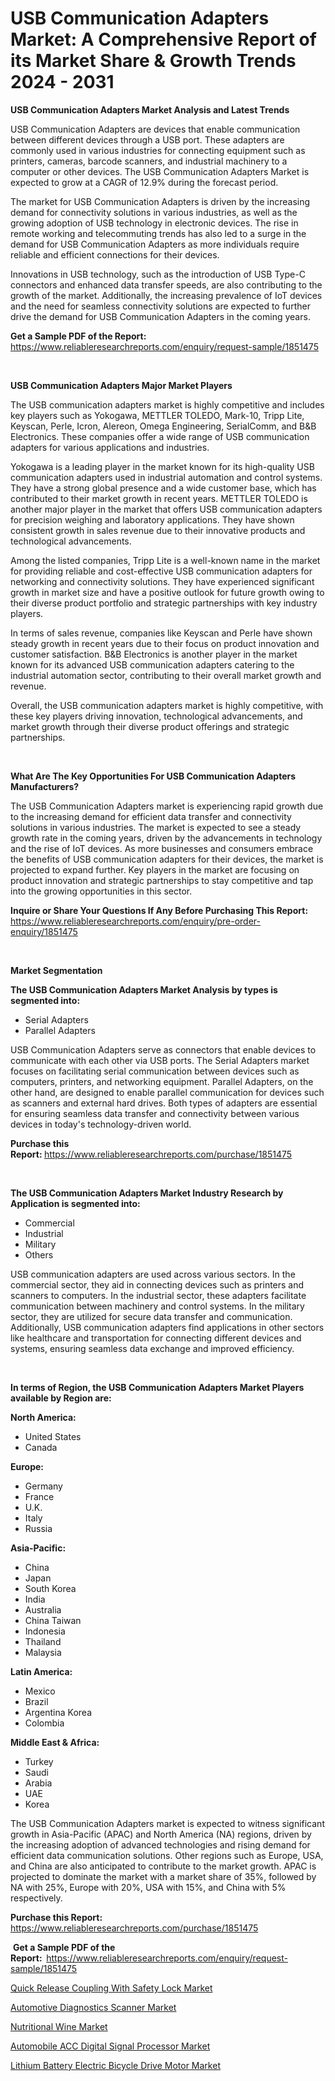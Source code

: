 <p><h1>USB Communication Adapters Market: A Comprehensive Report of its Market Share & Growth Trends 2024 - 2031</h1></p><p><strong>USB Communication Adapters Market Analysis and Latest Trends</strong></p>
<p><p>USB Communication Adapters are devices that enable communication between different devices through a USB port. These adapters are commonly used in various industries for connecting equipment such as printers, cameras, barcode scanners, and industrial machinery to a computer or other devices. The USB Communication Adapters Market is expected to grow at a CAGR of 12.9% during the forecast period.</p><p>The market for USB Communication Adapters is driven by the increasing demand for connectivity solutions in various industries, as well as the growing adoption of USB technology in electronic devices. The rise in remote working and telecommuting trends has also led to a surge in the demand for USB Communication Adapters as more individuals require reliable and efficient connections for their devices.</p><p>Innovations in USB technology, such as the introduction of USB Type-C connectors and enhanced data transfer speeds, are also contributing to the growth of the market. Additionally, the increasing prevalence of IoT devices and the need for seamless connectivity solutions are expected to further drive the demand for USB Communication Adapters in the coming years.</p></p>
<p><strong>Get a Sample PDF of the Report:&nbsp;</strong> <a href="https://www.reliableresearchreports.com/enquiry/request-sample/1851475">https://www.reliableresearchreports.com/enquiry/request-sample/1851475</a></p>
<p>&nbsp;</p>
<p><strong>USB Communication Adapters Major Market Players</strong></p>
<p><p>The USB communication adapters market is highly competitive and includes key players such as Yokogawa, METTLER TOLEDO, Mark-10, Tripp Lite, Keyscan, Perle, Icron, Alereon, Omega Engineering, SerialComm, and B&B Electronics. These companies offer a wide range of USB communication adapters for various applications and industries.</p><p>Yokogawa is a leading player in the market known for its high-quality USB communication adapters used in industrial automation and control systems. They have a strong global presence and a wide customer base, which has contributed to their market growth in recent years. METTLER TOLEDO is another major player in the market that offers USB communication adapters for precision weighing and laboratory applications. They have shown consistent growth in sales revenue due to their innovative products and technological advancements.</p><p>Among the listed companies, Tripp Lite is a well-known name in the market for providing reliable and cost-effective USB communication adapters for networking and connectivity solutions. They have experienced significant growth in market size and have a positive outlook for future growth owing to their diverse product portfolio and strategic partnerships with key industry players.</p><p>In terms of sales revenue, companies like Keyscan and Perle have shown steady growth in recent years due to their focus on product innovation and customer satisfaction. B&B Electronics is another player in the market known for its advanced USB communication adapters catering to the industrial automation sector, contributing to their overall market growth and revenue.</p><p>Overall, the USB communication adapters market is highly competitive, with these key players driving innovation, technological advancements, and market growth through their diverse product offerings and strategic partnerships.</p></p>
<p>&nbsp;</p>
<p><strong>What Are The Key Opportunities For USB Communication Adapters Manufacturers?</strong></p>
<p><p>The USB Communication Adapters market is experiencing rapid growth due to the increasing demand for efficient data transfer and connectivity solutions in various industries. The market is expected to see a steady growth rate in the coming years, driven by the advancements in technology and the rise of IoT devices. As more businesses and consumers embrace the benefits of USB communication adapters for their devices, the market is projected to expand further. Key players in the market are focusing on product innovation and strategic partnerships to stay competitive and tap into the growing opportunities in this sector.</p></p>
<p><strong>Inquire or Share Your Questions If Any Before Purchasing This Report:</strong> <a href="https://www.reliableresearchreports.com/enquiry/pre-order-enquiry/1851475">https://www.reliableresearchreports.com/enquiry/pre-order-enquiry/1851475</a></p>
<p>&nbsp;</p>
<p><strong>Market Segmentation</strong></p>
<p><strong>The USB Communication Adapters Market Analysis by types is segmented into:</strong></p>
<p><ul><li>Serial Adapters</li><li>Parallel Adapters</li></ul></p>
<p><p>USB Communication Adapters serve as connectors that enable devices to communicate with each other via USB ports. The Serial Adapters market focuses on facilitating serial communication between devices such as computers, printers, and networking equipment. Parallel Adapters, on the other hand, are designed to enable parallel communication for devices such as scanners and external hard drives. Both types of adapters are essential for ensuring seamless data transfer and connectivity between various devices in today's technology-driven world.</p></p>
<p><strong>Purchase this Report:&nbsp;</strong><a href="https://www.reliableresearchreports.com/purchase/1851475">https://www.reliableresearchreports.com/purchase/1851475</a></p>
<p>&nbsp;</p>
<p><strong>The USB Communication Adapters Market Industry Research by Application is segmented into:</strong></p>
<p><ul><li>Commercial</li><li>Industrial</li><li>Military</li><li>Others</li></ul></p>
<p><p>USB communication adapters are used across various sectors. In the commercial sector, they aid in connecting devices such as printers and scanners to computers. In the industrial sector, these adapters facilitate communication between machinery and control systems. In the military sector, they are utilized for secure data transfer and communication. Additionally, USB communication adapters find applications in other sectors like healthcare and transportation for connecting different devices and systems, ensuring seamless data exchange and improved efficiency.</p></p>
<p>&nbsp;</p>
<p><strong>In terms of Region, the USB Communication Adapters Market Players available by Region are:</strong></p>
<p>
    <p> <strong> North America: </strong>
        <ul>
            <li>United States</li>
            <li>Canada</li>
        </ul>
        </p> 
    <p> <strong> Europe: </strong>
        <ul>
            <li>Germany</li>
            <li>France</li>
            <li>U.K.</li>
            <li>Italy</li>
            <li>Russia</li>
        </ul>
        </p> 
    <p> <strong> Asia-Pacific: </strong>
        <ul>
            <li>China</li>
            <li>Japan</li>
            <li>South Korea</li>
            <li>India</li>
            <li>Australia</li>
            <li>China Taiwan</li>
            <li>Indonesia</li>
            <li>Thailand</li>
            <li>Malaysia</li>
        </ul>
        </p> 
    <p> <strong> Latin America: </strong>
        <ul>
            <li>Mexico</li>
            <li>Brazil</li>
            <li>Argentina Korea</li>
            <li>Colombia</li>
        </ul>
        </p> 
    <p> <strong> Middle East & Africa: </strong>
        <ul>
            <li>Turkey</li>
            <li>Saudi</li>
            <li>Arabia</li>
            <li>UAE</li>
            <li>Korea</li>
        </ul>
    </p>
    </p>
<p><p>The USB Communication Adapters market is expected to witness significant growth in Asia-Pacific (APAC) and North America (NA) regions, driven by the increasing adoption of advanced technologies and rising demand for efficient data communication solutions. Other regions such as Europe, USA, and China are also anticipated to contribute to the market growth. APAC is projected to dominate the market with a market share of 35%, followed by NA with 25%, Europe with 20%, USA with 15%, and China with 5% respectively.</p></p>
<p><strong>Purchase this Report: </strong><a href="https://www.reliableresearchreports.com/purchase/1851475">https://www.reliableresearchreports.com/purchase/1851475</a></p>
<p>&nbsp;<strong>Get a Sample PDF of the Report:&nbsp;&nbsp;</strong><a href="https://www.reliableresearchreports.com/enquiry/request-sample/1851475">https://www.reliableresearchreports.com/enquiry/request-sample/1851475</a></p>
<p><strong></strong></p>
<p><p><a href="https://issuu.com/reportprime-2/docs/quick-release-coupling-with-safety-lock-market-siz">Quick Release Coupling With Safety Lock Market</a></p><p><a href="https://github.com/sonuprakash1/Market-Research-Report-List-1/blob/main/automotive-diagnostics-scanner-market.md">Automotive Diagnostics Scanner Market</a></p><p><a href="https://issuu.com/reportprime-2/docs/nutritional-wine-market-size-2030.pptx">Nutritional Wine Market</a></p><p><a href="https://github.com/jhcraigie/Market-Research-Report-List-2/blob/main/automobile-acc-digital-signal-processor-market.md">Automobile ACC Digital Signal Processor Market</a></p><p><a href="https://github.com/laholand/Market-Research-Report-List-2/blob/main/lithium-battery-electric-bicycle-drive-motor-market.md">Lithium Battery Electric Bicycle Drive Motor Market</a></p></p>